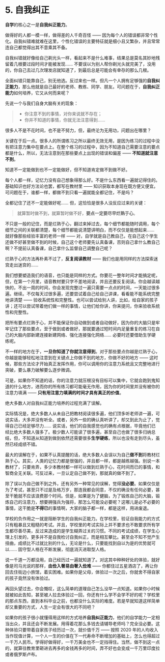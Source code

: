 # 5. 自我纠正

**自学**的核心之一是**自我纠正能力**。

做得好的人都一模一样，做得差的人千奇百怪 —— 因为每个人的错误都非常个性化。自我纠错难就难在这里，个性化错误的主要特征就是细小且又繁杂，并且常常连自己都觉得出其不意乘其不备。

自我纠错就好像给自己剃光头一样，看起来不是什么难事，结果总是莫名其妙地残留着几根要过段时间才能被发现…… 不要误以为别人帮你剃光头就完美了，没用的，你自己去过几次理发店就知道了，到最后总是可能会有幸存的那么几根。

全面纠错只能靠自己，别无他选。反过来也一样。但凡一个人拥有足够强的**自我纠正能力**，那么他就是自己最好的老师、教练、同学、朋友。可问题在于，**自我纠正能力**如何培养，它又从何而来呢？

先说一个与我们自身大脑有关的现象：

> * 你注意不到的事情，对你来说就不存在；
> * 你并不知道的事情，你就无法注意得到……

很多人不是不花时间，也不是不努力，但，最终沦为无用功，问题出在哪里？

关键在于后一点。很多人的所谓练习之所以最终无效无用，是因为练习的过程中没有把注意力集中在要点上。在整个练习的过程中，因为不知道自己需要注意的要点都是什么，所以，无法注意到在那些要点上出现的错误和偏差 —— **不知道就注意不到**。

知道不一定能做到也不一定能做好，但不知道肯定做不到做不好。

每个人都一样，记忆力没有自己想象得那么好。不是什么东西看一遍就记得住的。基础知识也好方法论也罢，都写在教材里 —— 知识获取本身现在既方便又便宜。可问题在于，谁都一样，都做不到只看一遍就能全都记住，不是吗？

全都记住了还不一定能做好呢…… 但，这恰恰是很多人没反应过来的关键：

> 就算暂时做不到，就算暂时做不好，**要点一定要尽早烂熟于心**。

不只是一般的记住，而是烂熟于心，翻过来掉过去，每个细节都能随时调用，每个细节之间的关联都清楚，每个细节都能说清楚讲明白，而不仅仅是能想起来…… 就好像那些经验丰富的老师一样 —— 对，自学就是自己教自己，在自己这个学生还做不好甚至做不到的时候，自己这个老师要先认真备课，否则自己拿什么教自己啊？不提前认真备课，自己拿什么监督自己调整自己呢？

烂熟于心的方法再朴素不过了，**反复阅读教材** —— 我们也是用同样的方法探索迷宫走出迷宫的……

我们想要塑造我们的语音，也只能是同样的方式。你要花一整年时间才能搞定呢，但，在第一个月里，语音教材要只字不差地阅读，并且还要反复阅读。你会越读越快的，不出一周的时间，你会发现完整过一遍只需要一点点的时间，一天能过很多遍。继续。不仅每天过很多遍，还要尝试着自己给自己讲课，看看能不能系统完整地讲清楚 —— 验收系统性和完整性。也可以尝试给别人讲，比如，给自家的孩子讲；还可以尝试带着他们做一样的事情，让他们给你讲，你来提问，你来验收系统性和完整性。

把所有要点烂熟于心，并不能保证你自动做到或者自动做好，因为你的大脑只是牢牢记住了那些要点，至于做到或者做好，那就要通过短时间内足量重复的练习在自己的大脑内部新建连接新建网络、强化连接强化网络…… 必要时还要借助生学硬练呢。

不一样的地方在于，**一旦你知道了你就注意得到**。对于那些要点你越是烂熟于心，你越是能够轻松地注意到在关键点上你做不到的地方，你做不好的地方 —— 这时候，那些方法论才开始真正发挥作用，你可以调用你的注意力系统且又完整地进行突破，要么暴力破解要么逐步微调。

可是，如果你不知道的话，你的注意力就压根没有目标可以集中，它就会跑到鬼知道的什么地方，进而你的所有练习都可能毫无作用，因为你的时间里并没有被你的注意力填满 —— **只有用注意力填满的时间才具有真正的价值**。

绝大多数人对自我纠正能力培养的过程充满了误解。

实际情况是，绝大多数人从未自己把教材阅读很多遍，他们顶多听老师讲一遍，可说实话，大多并没有听全。或者，另外一些的确认真听讲了，却又到此为止了，觉得自己已经足够尽力…… 说实话，他们的自我感觉也的确有点根据，毕竟他们已经比绝大多数人强多了。极少数人可能读了很多遍，甚至自己也做了很多归纳总结，但，不知道从知道到做到依然还需要很多**生学硬练**，所以也没有走到尽头，虽然已经成绩不错。

最大的误解在于，如果不认真提醒的话，绝大多数人会误以为自己**做不到**将教材烂熟于心。其实，人类的记忆力都是很强的，并且都一样，都是越练越强。别说一本教材了，只要肯弄，多少本教材都一样可以做到烂熟于心，花时间而已的事情，和智商全无关联。可反过来，一旦认定自己做不到，那就真的做不到了。

除了误以为自己做不到之外，还有另外一种常见的误解，觉得**没必要**。如果仅仅是为了考试，甚至只不过是及格万岁，那连我都会同意，不仅的确没有任何必要，甚至干脆就不应该浪费那个时间。但是，如果是为了健脑，为了锻炼自己的大脑，锻炼自己的注意力，想要拥强兵为强将，那怎么可能没必要呢？这哪儿是必不必要的事情，这干脆是**不得已**的事情啊，大家的脑子都一样，都是这样，用进废退。

学校的负作用之一就是阻断学生的自我纠正能力。在学校里，验证自我能力的方式只有粗暴且又粗糙的考试。并且，学校里的考试实际上并不要求也不敢要求所有学生都尽善尽美，反过来造成的是学生糊弄过关的习惯。不同的考试成绩，在学生心理上引发的，更多并不是自我检讨自我纠正，而是相互攀比。甚至会不知不觉产生扭曲，成绩比不过就比别的什么，无论是什么，只要能找到自以为是的优势就可以…… 固守型人格在不断发展，彻底消灭进取型人格。

说一千道一万都没用，自己经历过一遍就知道了。对这其中种种好处的体验，就好像是司马光说的那样，**由俭入奢易由奢入俭难** —— 你都住过五星酒店了，再让你回去住街边小旅馆，着实困难。如果你是父母，体验过一次之后，你就舍不得自家的孩子竟然没有体验过。

再回头望过去，你会慨叹，这么简单的道理自己怎么没早一点知道。如果你小时候就被如此告知，甚至被人拉去体验过一回，你还有什么学不会学不好的呢？学校里的那点东西，直到本科毕业之前，也都没什么实际的难度。若是早就知道这样简单却又重要的方式，人生一定会有很大的不同吧？

如果你的孩子很小就懂得用这样的方式培养**自我纠正能力**，他们的自学能力一定相当出众，并且还会不断发展。用得着花那么多钱去请辅导老师吗？完全没必要。这种体验只要带着自家孩子经历过一次，就价值千万 —— 按照 2020 年的人均收入当作现值计算，一个人一生的价值在下一代寿命不断增加的基础上，怎么也得超过一千万人民币。学得好做得好，一千万美金也不一定挡得住。当然，做不到这一点的，就算往教育里砸进去再多的金钱再多的时间，弄不好也会变成一千万里印度拉或者俄罗斯卢布。

